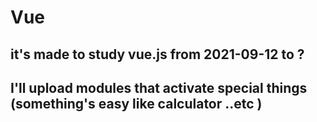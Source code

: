 # Vue 

## it's made to study vue.js from 2021-09-12 to ? 
## I'll upload modules that activate special things (something's easy like calculator ..etc ) 
